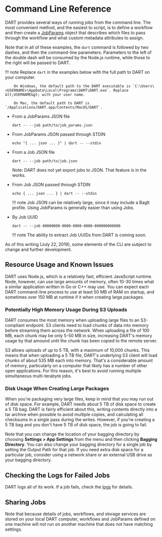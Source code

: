 # Command Line Reference

DART provides several ways of running jobs from the command line. The most convenient method, and the easiest to script, is to define a workflow and then create a [JobParams](workflows/job_params.md) object that describes which files to pass through the workflow and what custom metadata attributes to assign.

Note that in all of these examples, the `dart` command is followed by two dashes, and then the command-line parameters. Parameters to the left of the double dash will be consumed by the Node.js runtime, while those to the right will be passed to DART.



!!! note
        Replace `dart` in the examples below with the full path to DART on your computer.

        On Windows, the default path to the DART executable is `C:\Users\<USERNAME>\AppData\Local\Programs\DART\DART.exe`. Replace &lt;USERNAME&gt; with your user name.

        On Mac, the default path to DART is `/Applications/DART.app/Contents/MacOS/DART`.


* From a JobParams JSON file

    `dart -- --job path/to/job_params.json`

* From JobParams JSON passed through STDIN

    `echo "{ ... json ... }" | dart -- --stdin`

* From a Job JSON file

    `dart -- --job path/to/job.json`

    Note: DART does not yet export jobs to JSON. That feature is in the works.

* From Job JSON passed through STDIN

    `echo { ... json ... } | dart -- --stdin`

    !!! note
        Job JSON can be relatively large, since it may include a BagIt profile. Using JobParams is generally easier than using Jobs.

* By Job UUID

    `dart -- --job 00000000-0000-0000-0000-000000000000`

    !!! note
        The ability to extract Job UUIDs from DART is coming soon.

As of this writing (July 22, 2019), some elements of the CLI are subject to change and further development.

## Resource Usage and Known Issues

DART uses Node.js, which is a relatively fast, efficient JavaScript runtime. Node, however, can use large amounts of memory, often 10-30 times what a similar application written in Go or C++ may use. You can expect each DART command-line process to use at least 50 MB of RAM on startup, and sometimes over 150 MB at runtime if it when creating large packages.

### Potentially High Memory Usage During S3 Uploads

DART consumes the most memory when uploading large files to an S3-compliant endpoint. S3 clients need to load chunks of data into memory before streaming them across the network. When uploading a file of 100 MB, each chunk may be only 5-50 MB in size, increasing DART's memory usage by that amound until the chunk has been copied to the remote server.

S3 allows uploads of up to 5 TB, with a maximum of 10,000 chunks. This means that when uploading a 5 TB file, DART's underlying S3 client will load chunks of about 535 MB each into memory. That's a considerable amount of memory, particularly on a computer that likely has a number of other open appilcations. For this reason, it's best to avoid running multiple simultaneous multi-terabyte jobs.

### Disk Usage When Creating Large Packages

When you're packaging very large files, keep in mind that you may run out of disk space. For example, DART needs about 5 TB of disk space to create a 5 TB bag. DART is fairly efficient about this, writing contents directly into a tar archive when possible to avoid multiple copies, and calculating all checksums in a single pass during the writes. However, if you're creating a 5 TB bag and you don't have 5 TB of disk space, the job is going to fail.

Note that you can change the location of your bagging directory by choosing __Settings &gt; App Settings__ from the menu and then clicking __Bagging Directory__. You can also change your bagging directory for a single job by setting the Output Path for that job. If you need extra disk space for a particular job, consider using a network share or an external USB drive as your bagging directory.

## Checking the Logs for Failed Jobs

DART logs all of its work. If a job fails, check the [logs](logs.md) for details.

## Sharing Jobs

Note that because details of jobs, workflows, and storage services are stored on your local DART computer, workflows and JobParams defined on one machine will not run on another machine that does not have matching settings.
